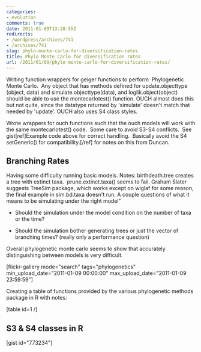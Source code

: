 ```yaml
---
categories:
- evolution
comments: true
date: 2011-01-09T13:28:55Z
redirects:
- /wordpress/archives/741
- /archives/741
slug: phylo-monte-carlo-for-diversification-rates
title: Phylo Monte Carlo for diversification rates
url: /2011/01/09/phylo-monte-carlo-for-diversification-rates/
---
```


Writing function wrappers for geiger functions to perform  Phylogenetic Monte Carlo.  Any object that has methods defined for update.objecttype (object, data) and simulate.objecttype(data), and loglik.object(object) should be able to use the montecarlotest() function. OUCH almost does this but not quite, since the datatype returned by 'simulate' doesn't match that needed by 'update'. OUCH also uses S4 class styles.

Wrote wrappers for ouch functions such that the ouch models will work with the same montecarlotest() code.  Some care to avoid S3-S4 conflicts.  See gist[ref]Example code above for correct handling.  Basically avoid the S4 setGeneric() for compatibility.[/ref] for notes on this from Duncan.


## Branching Rates


Having some difficulty running basic models.  Notes: birthdeath.tree creates a tree with extinct taxa.  prune.extinct.taxa() seems to fail.  Graham Slater suggests TreeSim package, which works except on wiglaf for some reason, the final example in sim.bd.taxa doesn't run. A couple questions of what it means to be simulating under the right model"



	
  * Should the simulation under the model condition on the number of taxa or the time?

	
  * Should the simulation bother generating trees or just the vector of branching times? (really only a performance question)


Overall phylogenetic monte carlo seems to show that accurately distinguishing between models is very difficult.

[flickr-gallery mode="search" tags="phylogenetics" min_upload_date="2011-01-09 00:00:00" max_upload_date="2011-01-09 23:59:59"]

Creating a table of functions provided by the various phylogenetic methods package in R with notes:

[table id=1 /]


## S3 & S4 classes in R


[gist id="773234"]
